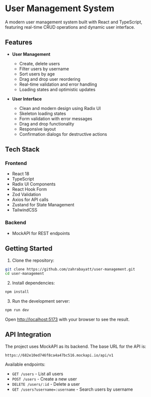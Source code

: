 # User Management System

A modern user management system built with React and TypeScript, featuring real-time CRUD operations and dynamic user interface.

## Features

- **User Management**
  - Create, delete users
  - Filter users by username
  - Sort users by age
  - Drag and drop user reordering
  - Real-time validation and error handling
  - Loading states and optimistic updates

- **User Interface**
  - Clean and modern design using Radix UI
  - Skeleton loading states
  - Form validation with error messages
  - Drag and drop functionality
  - Responsive layout
  - Confirmation dialogs for destructive actions

## Tech Stack

### Frontend
- React 18
- TypeScript
- Radix UI Components
- React Hook Form
- Zod Validation
- Axios for API calls
- Zustand for State Management
- TailwindCSS

### Backend
- MockAPI for REST endpoints

## Getting Started

1. Clone the repository:
```bash
git clone https://github.com/zahrabayatt/user-management.git
cd user-management
```

2. Install dependencies:
```bash
npm install
```

3. Run the development server:
```bash
npm run dev
```

Open [http://localhost:5173](http://localhost:5173) with your browser to see the result.

## API Integration

The project uses MockAPI as its backend. The base URL for the API is:

```
https://682e10ed746f8ca4a47bc516.mockapi.io/api/v1
```

Available endpoints:
- `GET /users` - List all users
- `POST /users` - Create a new user
- `DELETE /users/:id` - Delete a user
- `GET /users?username=:username` - Search users by username

